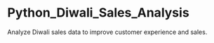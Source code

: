 # Python_Diwali_Sales_Analysis

Analyze Diwali sales data to improve customer experience and sales.
